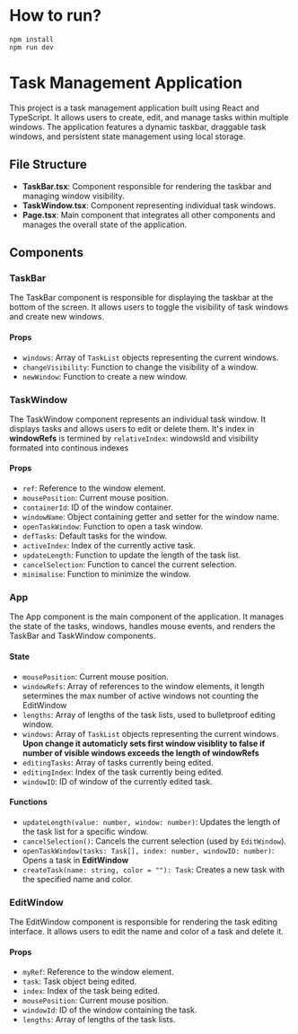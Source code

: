 # How to run?

```
npm install
npm run dev
```

# Task Management Application

This project is a task management application built using React and TypeScript. It allows users to create, edit, and manage tasks within multiple windows. The application features a dynamic taskbar, draggable task windows, and persistent state management using local storage.

## File Structure

- **TaskBar.tsx**: Component responsible for rendering the taskbar and managing window visibility.
- **TaskWindow.tsx**: Component representing individual task windows.
- **Page.tsx**: Main component that integrates all other components and manages the overall state of the application.

## Components

### TaskBar

The TaskBar component is responsible for displaying the taskbar at the bottom of the screen. It allows users to toggle the visibility of task windows and create new windows.

#### Props

- `windows`: Array of `TaskList` objects representing the current windows.
- `changeVisibility`: Function to change the visibility of a window.
- `newWindow`: Function to create a new window.

### TaskWindow

The TaskWindow component represents an individual task window. It displays tasks and allows users to edit or delete them.
It's index in **windowRefs** is termined by `relativeIndex`: windowsId and visibility formated into continous indexes

#### Props

- `ref`: Reference to the window element.
- `mousePosition`: Current mouse position.
- `containerId`: ID of the window container.
- `windowName`: Object containing getter and setter for the window name.
- `openTaskWindow`: Function to open a task window.
- `defTasks`: Default tasks for the window.
- `activeIndex`: Index of the currently active task.
- `updateLength`: Function to update the length of the task list.
- `cancelSelection`: Function to cancel the current selection.
- `minimalise`: Function to minimize the window.

### App

The App component is the main component of the application. It manages the state of the tasks, windows, handles mouse events, and renders the TaskBar and TaskWindow components.

#### State

- `mousePosition`: Current mouse position.
- `windowRefs`: Array of references to the window elements, it length setermines the max number of active windows not counting the EditWindow
- `lengths`: Array of lengths of the task lists, used to bulletproof editing window.
- `windows`: Array of `TaskList` objects representing the current windows. **Upon change it automaticly sets first window visiblity to false if number of visible windows exceeds the length of windowRefs**
- `editingTasks`: Array of tasks currently being edited.
- `editingIndex`: Index of the task currently being edited.
- `windowID`: ID of window of the currently edited task.

#### Functions

- `updateLength(value: number, window: number)`: Updates the length of the task list for a specific window.
- `cancelSelection()`: Cancels the current selection (used by `EditWindow`).
- `openTaskWindow(tasks: Task[], index: number, windowID: number)`: Opens a task in **EditWindow**
- `createTask(name: string, color = ""): Task`: Creates a new task with the specified name and color.

### EditWindow

The EditWindow component is responsible for rendering the task editing interface. It allows users to edit the name and color of a task and delete it.

#### Props

- `myRef`: Reference to the window element.
- `task`: Task object being edited.
- `index`: Index of the task being edited.
- `mousePosition`: Current mouse position.
- `windowId`: ID of the window containing the task.
- `lengths`: Array of lengths of the task lists.
